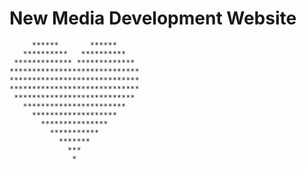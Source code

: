New Media Development Website
=============================

```
     ******       ******
   **********   **********
 ************* *************
*****************************
*****************************
*****************************
 ***************************
   ***********************
     *******************
       ***************
         ***********
           *******
             ***
              *
```
